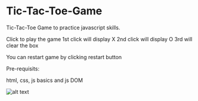 # Tic-Tac-Toe-Game
Tic-Tac-Toe Game to practice javascript skills. 

Click to play the game
1st click will display X
2nd click will display O
3rd will clear the box

You can restart game by clicking restart button

Pre-requisits:

html, css, js basics and js DOM

![alt text](http://url/to/img.png)
